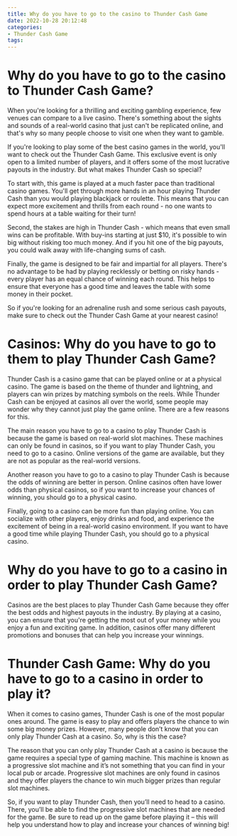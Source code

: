 ```yaml
---
title: Why do you have to go to the casino to Thunder Cash Game
date: 2022-10-28 20:12:48
categories:
- Thunder Cash Game
tags:
---
```



#  Why do you have to go to the casino to Thunder Cash Game?

When you're looking for a thrilling and exciting gambling experience, few venues can compare to a live casino. There's something about the sights and sounds of a real-world casino that just can't be replicated online, and that's why so many people choose to visit one when they want to gamble.

If you're looking to play some of the best casino games in the world, you'll want to check out the Thunder Cash Game. This exclusive event is only open to a limited number of players, and it offers some of the most lucrative payouts in the industry. But what makes Thunder Cash so special?

To start with, this game is played at a much faster pace than traditional casino games. You'll get through more hands in an hour playing Thunder Cash than you would playing blackjack or roulette. This means that you can expect more excitement and thrills from each round - no one wants to spend hours at a table waiting for their turn!

Second, the stakes are high in Thunder Cash - which means that even small wins can be profitable. With buy-ins starting at just $10, it's possible to win big without risking too much money. And if you hit one of the big payouts, you could walk away with life-changing sums of cash.

Finally, the game is designed to be fair and impartial for all players. There's no advantage to be had by playing recklessly or betting on risky hands - every player has an equal chance of winning each round. This helps to ensure that everyone has a good time and leaves the table with some money in their pocket.

So if you're looking for an adrenaline rush and some serious cash payouts, make sure to check out the Thunder Cash Game at your nearest casino!

#  Casinos: Why do you have to go to them to play Thunder Cash Game?

Thunder Cash is a casino game that can be played online or at a physical casino. The game is based on the theme of thunder and lightning, and players can win prizes by matching symbols on the reels. While Thunder Cash can be enjoyed at casinos all over the world, some people may wonder why they cannot just play the game online. There are a few reasons for this.

The main reason you have to go to a casino to play Thunder Cash is because the game is based on real-world slot machines. These machines can only be found in casinos, so if you want to play Thunder Cash, you need to go to a casino. Online versions of the game are available, but they are not as popular as the real-world versions.

Another reason you have to go to a casino to play Thunder Cash is because the odds of winning are better in person. Online casinos often have lower odds than physical casinos, so if you want to increase your chances of winning, you should go to a physical casino.

Finally, going to a casino can be more fun than playing online. You can socialize with other players, enjoy drinks and food, and experience the excitement of being in a real-world casino environment. If you want to have a good time while playing Thunder Cash, you should go to a physical casino.

#  Why do you have to go to a casino in order to play Thunder Cash Game?

Casinos are the best places to play Thunder Cash Game because they offer the best odds and highest payouts in the industry. By playing at a casino, you can ensure that you're getting the most out of your money while you enjoy a fun and exciting game. In addition, casinos offer many different promotions and bonuses that can help you increase your winnings.

#  Thunder Cash Game: Why do you have to go to a casino in order to play it?

When it comes to casino games, Thunder Cash is one of the most popular ones around. The game is easy to play and offers players the chance to win some big money prizes. However, many people don’t know that you can only play Thunder Cash at a casino. So, why is this the case?

The reason that you can only play Thunder Cash at a casino is because the game requires a special type of gaming machine. This machine is known as a progressive slot machine and it’s not something that you can find in your local pub or arcade. Progressive slot machines are only found in casinos and they offer players the chance to win much bigger prizes than regular slot machines.

So, if you want to play Thunder Cash, then you’ll need to head to a casino. There, you’ll be able to find the progressive slot machines that are needed for the game. Be sure to read up on the game before playing it – this will help you understand how to play and increase your chances of winning big!